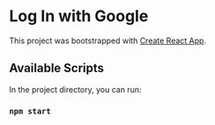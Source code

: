 # Log In with Google

This project was bootstrapped with [Create React App](https://github.com/facebook/create-react-app).

## Available Scripts

In the project directory, you can run:

### `npm start`
